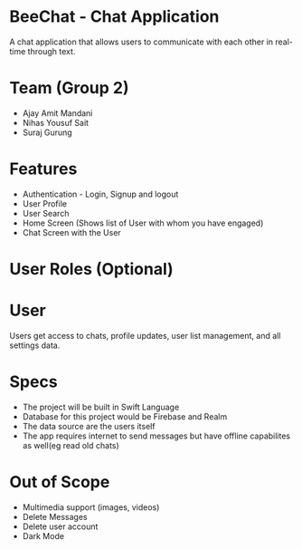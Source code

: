 # BeeChat - Chat Application
 
A chat application that allows users to communicate with each other in real-time through text.
 
# Team (Group 2)
* Ajay Amit Mandani
* Nihas Yousuf Sait
* Suraj Gurung
 
# Features
* Authentication - Login, Signup and logout
* User Profile
* User Search
* Home Screen (Shows list of User with whom you have engaged)
* Chat Screen with the User
 
 
# User Roles (Optional)
# User
Users get access to chats, profile updates, user list management, and all settings data.
 
# Specs
* The project will be built in Swift Language
* Database for this project would be Firebase and Realm
* The data source are the users itself
* The app requires internet to send messages but have offline capabilites as well(eg read old chats)
 
# Out of Scope
* Multimedia support (images, videos)
* Delete Messages
* Delete user account
* Dark Mode
 
